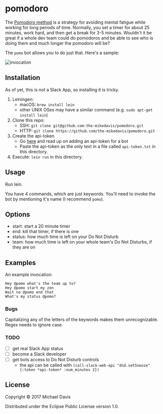 # pomodoro

The [Pomodoro method](https://en.wikipedia.org/wiki/Pomodoro_Technique) is a strategy for avoiding mental fatigue while working for long periods of time. Normally, you set a timer for about 25 minutes, work hard, and then get a break for 3-5 minutes. Wouldn't it be great if a whole dev team could do pomodoros and be able to see who is doing them and much longer the pomodoro will be?

The `pomo` bot allows you to do just that. Here's a sample:

![invocation](https://i.imgur.com/oXdjMtu.jpg)

## Installation

As of yet, this is not a Slack App, so installing it is tricky.

1. Leiningen:
    - macOS: `brew install lein`
    - other UNIX OSes may have a similar command (e.g. `sudo apt-get install lein`)
2. Clone this repo:
    - SSH: `git clone git@github.com:the-mikedavis/pomodoro.git`
    - HTTP: `git clone https://github.com/the-mikedavis/pomodoro.git`
3. Create the api-token
    - Go [here](https://api.slack.com/custom-integrations/bot-users) and read up on adding an api-token for a bot
    - Paste the api-token as the only text in a file called `api-token.txt` in this directory.
4. Execute: `lein run` in this directory.

## Usage

Run lein.

You have 4 commands, which are just keywords. You'll need to invoke the bot by mentioning it's name (I recommend `pomo`).

## Options

- start: start a 20 minute timer
- end: kill that timer, if there is one
- status: how much time is left on your Do Not Disturb
- team: how much time is left on your whole team's Do Not Disturbs, if they are on

## Examples

An example invocation:

    Hey @pomo what's the team up to?
    Hey @pomo start my zen
    Wait no @pomo end that
    What's my status @pomo?

### Bugs

Capitalizing any of the letters of the keywords makes them unrecognizable. Regex needs to ignore case.

### TODO

- [ ] get real Slack App status
- [ ] become a Slack developer
- [ ] get bots access to Do Not Disturb controls
    - the api can be called with `(call-slack-web-api "dnd.setSnooze" {:token *api-token* :num_minutes 2})`

## License

Copyright © 2017 Michael Davis

Distributed under the Eclipse Public License version 1.0.
